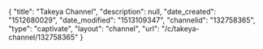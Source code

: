 {
    "title": "Takeya Channel",
    "description": null,
    "date_created": "1512680029",
    "date_modified": "1513109347",
    "channelid": "132758365",
    "type": "captivate",
    "layout": "channel",
    "url": "\/c\/takeya-channel\/132758365"
}